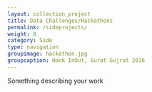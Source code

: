 ```yaml
---
layout: collection_project
title: Data Challenges/Hackathons
permalink: /sideprojects/
weight: 8
category: Side
type: navigation
groupimage: hackathon.jpg
groupcaption: Hack InOut, Surat Gujrat 2016
---
```

Something describing your work